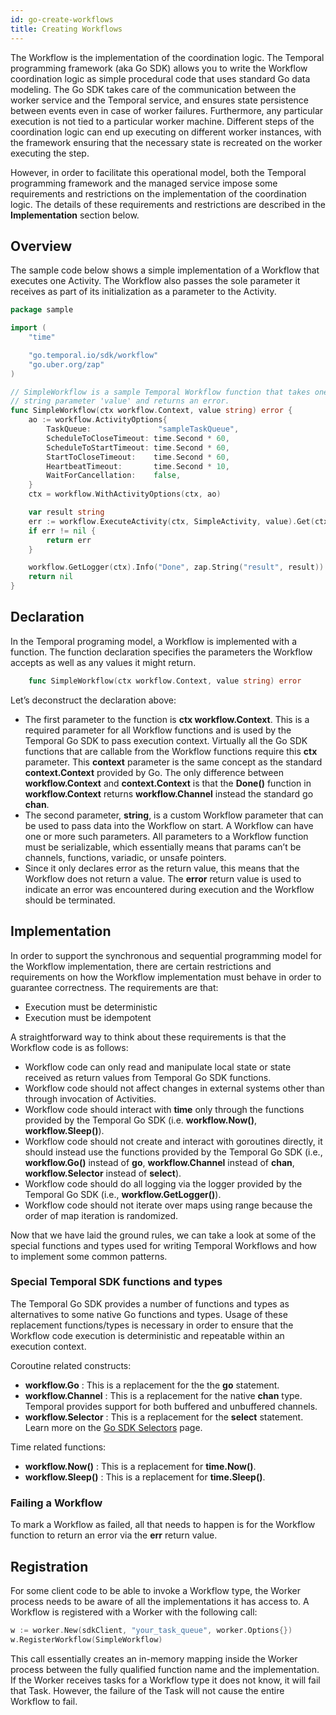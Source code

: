 ```yaml
---
id: go-create-workflows
title: Creating Workflows
---
```


The Workflow is the implementation of the coordination logic. The Temporal programming framework
(aka Go SDK) allows you to write the Workflow coordination logic as simple procedural code
that uses standard Go data modeling. The Go SDK takes care of the communication between
the worker service and the Temporal service, and ensures state persistence between events even in
case of worker failures. Furthermore, any particular execution is not tied to a particular worker
machine. Different steps of the coordination logic can end up executing on different worker
instances, with the framework ensuring that the necessary state is recreated on the worker executing
the step.

However, in order to facilitate this operational model, both the Temporal programming framework and
the managed service impose some requirements and restrictions on the implementation of the
coordination logic. The details of these requirements and restrictions are described in the
**Implementation** section below.

## Overview

The sample code below shows a simple implementation of a Workflow that executes one Activity. The
Workflow also passes the sole parameter it receives as part of its initialization as a parameter
to the Activity.

```go
package sample

import (
	"time"

	"go.temporal.io/sdk/workflow"
	"go.uber.org/zap"
)

// SimpleWorkflow is a sample Temporal Workflow function that takes one
// string parameter 'value' and returns an error.
func SimpleWorkflow(ctx workflow.Context, value string) error {
	ao := workflow.ActivityOptions{
		TaskQueue:               "sampleTaskQueue",
		ScheduleToCloseTimeout: time.Second * 60,
		ScheduleToStartTimeout: time.Second * 60,
		StartToCloseTimeout:    time.Second * 60,
		HeartbeatTimeout:       time.Second * 10,
		WaitForCancellation:    false,
	}
	ctx = workflow.WithActivityOptions(ctx, ao)

	var result string
	err := workflow.ExecuteActivity(ctx, SimpleActivity, value).Get(ctx, &result)
	if err != nil {
		return err
	}

	workflow.GetLogger(ctx).Info("Done", zap.String("result", result))
	return nil
}
```

## Declaration

In the Temporal programing model, a Workflow is implemented with a function. The function declaration
specifies the parameters the Workflow accepts as well as any values it might return.

```go
    func SimpleWorkflow(ctx workflow.Context, value string) error
```

Let’s deconstruct the declaration above:

- The first parameter to the function is **ctx workflow.Context**. This is a required parameter for
  all Workflow functions and is used by the Temporal Go SDK to pass execution context.
  Virtually all the Go SDK functions that are callable from the Workflow functions require
  this **ctx** parameter. This **context** parameter is the same concept as the standard
  **context.Context** provided by Go. The only difference between **workflow.Context** and
  **context.Context** is that the **Done()** function in **workflow.Context** returns
  **workflow.Channel** instead the standard go **chan**.
- The second parameter, **string**, is a custom Workflow parameter that can be used to pass data
  into the Workflow on start. A Workflow can have one or more such parameters. All parameters to a
  Workflow function must be serializable, which essentially means that params can’t be channels,
  functions, variadic, or unsafe pointers.
- Since it only declares error as the return value, this means that the Workflow does not return a
  value. The **error** return value is used to indicate an error was encountered during execution
  and the Workflow should be terminated.

## Implementation

In order to support the synchronous and sequential programming model for the Workflow
implementation, there are certain restrictions and requirements on how the Workflow implementation
must behave in order to guarantee correctness. The requirements are that:

- Execution must be deterministic
- Execution must be idempotent

A straightforward way to think about these requirements is that the Workflow code is as follows:

- Workflow code can only read and manipulate local state or state received as return values from
  Temporal Go SDK functions.
- Workflow code should not affect changes in external systems other than through invocation
  of Activities.
- Workflow code should interact with **time** only through the functions provided by the Temporal
  Go SDK (i.e. **workflow.Now()**, **workflow.Sleep()**).
- Workflow code should not create and interact with goroutines directly, it should instead use the
  functions provided by the Temporal Go SDK (i.e., **workflow.Go()** instead of **go**,
  **workflow.Channel** instead of **chan**, **workflow.Selector** instead of **select**).
- Workflow code should do all logging via the logger provided by the Temporal Go SDK
  (i.e., **workflow.GetLogger()**).
- Workflow code should not iterate over maps using range because the order of map iteration is randomized.

Now that we have laid the ground rules, we can take a look at some of the special functions and types
used for writing Temporal Workflows and how to implement some common patterns.

### Special Temporal SDK functions and types

The Temporal Go SDK provides a number of functions and types as alternatives to some native
Go functions and types. Usage of these replacement functions/types is necessary in order to ensure
that the Workflow code execution is deterministic and repeatable within an execution context.

Coroutine related constructs:

- **workflow.Go** : This is a replacement for the the **go** statement.
- **workflow.Channel** : This is a replacement for the native **chan** type. Temporal provides
  support for both buffered and unbuffered channels.
- **workflow.Selector** : This is a replacement for the **select** statement. Learn more on the [Go SDK Selectors](https://docs.temporal.io/docs/go-selectors) page.

Time related functions:

- **workflow.Now()** : This is a replacement for **time.Now()**.
- **workflow.Sleep()** : This is a replacement for **time.Sleep()**.

### Failing a Workflow

To mark a Workflow as failed, all that needs to happen is for the Workflow function to return an
error via the **err** return value.

## Registration

For some client code to be able to invoke a Workflow type, the Worker process needs to be aware of all the implementations it has access to.
A Workflow is registered with a Worker with the following call:

```go
w := worker.New(sdkClient, "your_task_queue", worker.Options{})
w.RegisterWorkflow(SimpleWorkflow)
```

This call essentially creates an in-memory mapping inside the Worker process between the fully qualified function name and the implementation.
If the Worker receives tasks for a Workflow type it does not know, it will fail that Task.
However, the failure of the Task will not cause the entire Workflow to fail.
